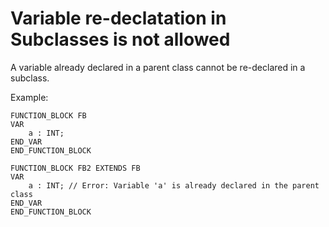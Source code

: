 # Variable re-declatation in Subclasses is not allowed

A variable already declared in a parent class cannot be re-declared in a subclass.

Example:

```iecst
FUNCTION_BLOCK FB
VAR
    a : INT;
END_VAR
END_FUNCTION_BLOCK

FUNCTION_BLOCK FB2 EXTENDS FB
VAR
    a : INT; // Error: Variable 'a' is already declared in the parent class
END_VAR
END_FUNCTION_BLOCK
```
